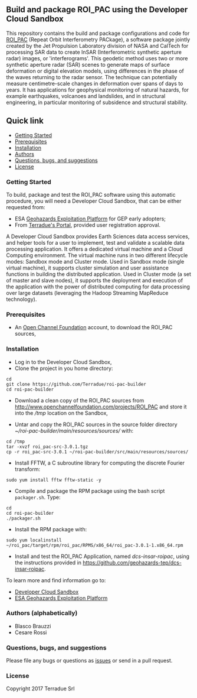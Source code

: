 ## Build and package ROI_PAC using the Developer Cloud Sandbox

This repository contains the build and package configurations and code for [ROI_PAC](http://www.openchannelfoundation.org/projects/ROI_PAC) (Repeat Orbit Interferometry PACkage), a software package jointly created by the Jet Propulsion Laboratory division of NASA and CalTech for processing SAR data to create InSAR (Interferometric synthetic aperture radar) images, or 'interferograms'. This geodetic method uses two or more synthetic aperture radar (SAR) scenes to generate maps of surface deformation or digital elevation models, using differences in the phase of the waves returning to the radar sensor. The technique can potentially measure centimetre-scale changes in deformation over spans of days to years. It has applications for geophysical monitoring of natural hazards, for example earthquakes, volcanoes and landslides, and in structural engineering, in particular monitoring of subsidence and structural stability.

## Quick link

* [Getting Started](#getting-started)
* [Prerequisites](#prerequisites)
* [Installation](#installation)
* [Authors](#authors)
* [Questions, bugs, and suggestions](#questions)
* [License](#license)

### <a name="getting-started"></a>Getting Started

To build, package and test the ROI_PAC software using this automatic procedure, you will need a Developer Cloud Sandbox, that can be either requested from:
* ESA [Geohazards Exploitation Platform](https://geohazards-tep.eo.esa.int) for GEP early adopters;
* From [Terradue's Portal](http://www.terradue.com/partners), provided user registration approval.

A Developer Cloud Sandbox provides Earth Sciences data access services, and helper tools for a user to implement, test and validate a scalable data processing application. It offers a dedicated virtual machine and a Cloud Computing environment.
The virtual machine runs in two different lifecycle modes: Sandbox mode and Cluster mode.
Used in Sandbox mode (single virtual machine), it supports cluster simulation and user assistance functions in building the distributed application.
Used in Cluster mode (a set of master and slave nodes), it supports the deployment and execution of the application with the power of distributed computing for data processing over large datasets (leveraging the Hadoop Streaming MapReduce technology).

### <a name="prerequisites"></a> Prerequisites 

* An [Open Channel Foundation](http://www.openchannelfoundation.com/) account, to download the ROI_PAC sources, 

### <a name="installation"></a>Installation

* Log in to the Developer Cloud Sandbox,
* Clone the project in you home directory:

```
cd 
git clone https://github.com/Terradue/roi-pac-builder
cd roi-pac-builder
```

* Download a clean copy of the ROI_PAC sources from http://www.openchannelfoundation.com/projects/ROI_PAC and store it into the */tmp* location on the Sandbox,

* Untar and copy the ROI_PAC sources in the source folder directory *~/roi-pac-builder/main/resources/sources/* with:

```
cd /tmp
tar -xvzf roi_pac-src-3.0.1.tgz
cp -r roi_pac-src-3.0.1 ~/roi-pac-builder/src/main/resources/sources/
```

* Install FFTW, a C subroutine library for computing the discrete Fourier transform:

```
sudo yum install fftw fftw-static -y
```

* Compile and package the RPM package using the bash script `packager.sh`. Type:

```
cd
cd roi-pac-builder
./packager.sh
```

* Install the RPM package with:

```
sudo yum localinstall ~/roi_pac/target/rpm/roi_pac/RPMS/x86_64/roi_pac-3.0.1-1.x86_64.rpm
```

* Install and test the ROI_PAC Application, named _dcs-insar-roipac_, using the instructions provided in https://github.com/geohazards-tep/dcs-insar-roipac.

To learn more and find information go to:

* [Developer Cloud Sandbox](http://docs.terradue.com/developer-sandbox)
* [ESA Geohazards Exploitation Platform](https://geohazards-tep.eo.esa.int)

### <a name="authors"></a>Authors (alphabetically)

* Blasco Brauzzi
* Cesare Rossi

### <a name="questions"></a>Questions, bugs, and suggestions

Please file any bugs or questions as [issues](https://github.com/Terradue/roi-pac-builder) or send in a pull request.

### <a name="license"></a>License

Copyright 2017 Terradue Srl
